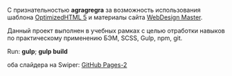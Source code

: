 <p>С признательностью <strong>agragregra</strong> за возможность использования шаблона <a href="https://github.com/agragregra/OptimizedHTML-5">OptimizedHTML 5</a> и материалы сайта <a href="https://webdesign-master.ru/">WebDesign Master</a>.</p>

<p>Данный проект выполнен в учебных рамках с целью отработки навыков по практическому применению БЭМ, SCSS, Gulp, npm, git.</p>

<p>Run: <strong>gulp</strong>; <strong>gulp build</strong></p>
<p>оба слайдера на Swiper: <a href="https://saals.github.io/rdp-dist/">GitHub Pages-2</a></p>